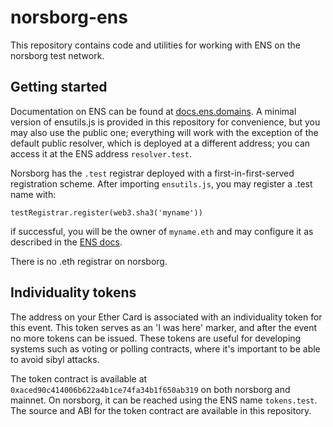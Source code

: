 # norsborg-ens
This repository contains code and utilities for working with ENS on the norsborg test network.

## Getting started
Documentation on ENS can be found at [docs.ens.domains](http://docs.ens.domains/en/latest/). A minimal version of ensutils.js is provided in this repository for convenience, but you may also use the public one; everything will work with the exception of the default public resolver, which is deployed at a different address; you can access it at the ENS address `resolver.test`.

Norsborg has the `.test` registrar deployed with a first-in-first-served registration scheme. After importing `ensutils.js`, you may register a .test name with:

    testRegistrar.register(web3.sha3('myname'))

if successful, you will be the owner of `myname.eth` and may configure it as described in the [ENS docs](http://docs.ens.domains/en/latest/).

There is no .eth registrar on norsborg.

## Individuality tokens

The address on your Ether Card is associated with an individuality token for this event. This token serves as an 'I was here' marker, and after the event no more tokens can be issued. These tokens are useful for developing systems such as voting or polling contracts, where it's important to be able to avoid sibyl attacks.

The token contract is available at `0xaced90c414006b622a4b1ce74fa34b1f650ab319` on both norsborg and mainnet. On norsborg, it can be reached using the ENS name `tokens.test`. The source and ABI for the token contract are available in this repository.
